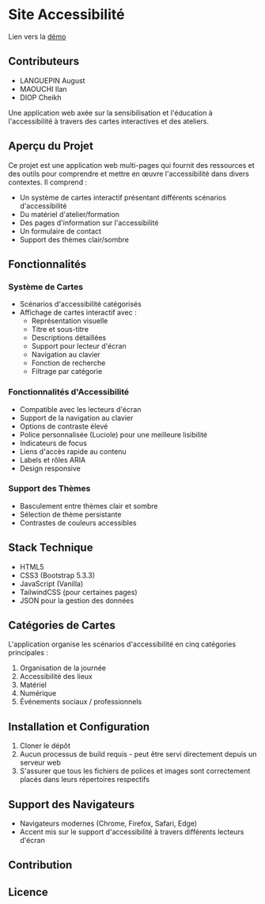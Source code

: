 # Site Accessibilité

Lien vers la [démo](https://lowmediumcoder.github.io/site-accessibilite/global/pages/accueil.html)

## Contributeurs

- LANGUEPIN August
- MAOUCHI Ilan
- DIOP Cheikh

Une application web axée sur la sensibilisation et l'éducation à l'accessibilité
à travers des cartes interactives et des ateliers.

## Aperçu du Projet

Ce projet est une application web multi-pages qui fournit des ressources et des
outils pour comprendre et mettre en œuvre l'accessibilité dans divers contextes.
Il comprend :

- Un système de cartes interactif présentant différents scénarios
  d'accessibilité
- Du matériel d'atelier/formation
- Des pages d'information sur l'accessibilité
- Un formulaire de contact
- Support des thèmes clair/sombre

## Fonctionnalités

### Système de Cartes

- Scénarios d'accessibilité catégorisés
- Affichage de cartes interactif avec :
  - Représentation visuelle
  - Titre et sous-titre
  - Descriptions détaillées
  - Support pour lecteur d'écran
  - Navigation au clavier
  - Fonction de recherche
  - Filtrage par catégorie

### Fonctionnalités d'Accessibilité

- Compatible avec les lecteurs d'écran
- Support de la navigation au clavier
- Options de contraste élevé
- Police personnalisée (Luciole) pour une meilleure lisibilité
- Indicateurs de focus
- Liens d'accès rapide au contenu
- Labels et rôles ARIA
- Design responsive

### Support des Thèmes

- Basculement entre thèmes clair et sombre
- Sélection de thème persistante
- Contrastes de couleurs accessibles

## Stack Technique

- HTML5
- CSS3 (Bootstrap 5.3.3)
- JavaScript (Vanilla)
- TailwindCSS (pour certaines pages)
- JSON pour la gestion des données

## Catégories de Cartes

L'application organise les scénarios d'accessibilité en cinq catégories
principales :

1. Organisation de la journée
2. Accessibilité des lieux
3. Matériel
4. Numérique
5. Événements sociaux / professionnels

## Installation et Configuration

1. Cloner le dépôt
2. Aucun processus de build requis - peut être servi directement depuis un
   serveur web
3. S'assurer que tous les fichiers de polices et images sont correctement placés
   dans leurs répertoires respectifs

## Support des Navigateurs

- Navigateurs modernes (Chrome, Firefox, Safari, Edge)
- Accent mis sur le support d'accessibilité à travers différents lecteurs
  d'écran

## Contribution

## Licence
